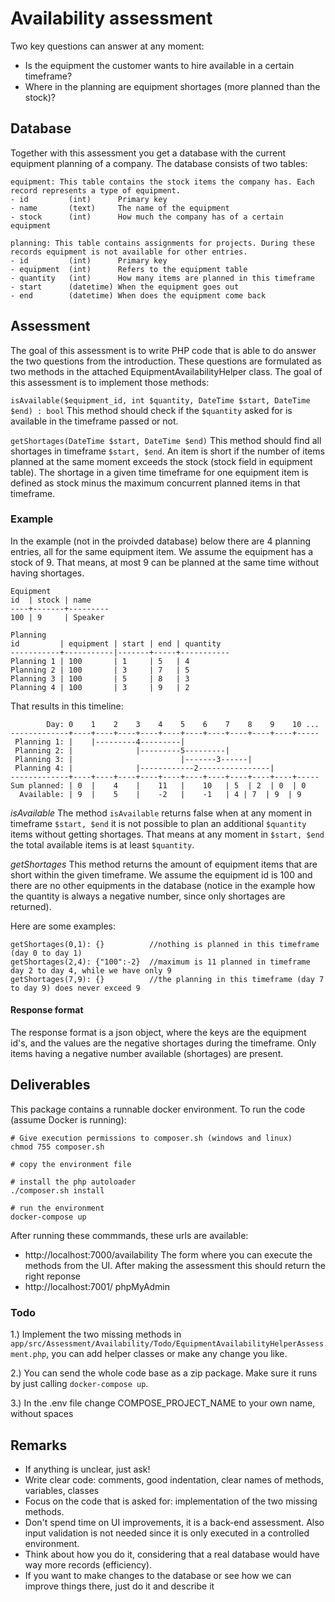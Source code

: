 # Availability assessment
  
Two key questions can answer at any moment:

- Is the equipment the customer wants to hire available in a certain timeframe?
- Where in the planning are equipment shortages (more planned than the stock)?

## Database

Together with this assessment you get a database with the current equipment planning of a company. The database consists of two tables:

```
equipment: This table contains the stock items the company has. Each record represents a type of equipment.
- id         (int)      Primary key
- name       (text)     The name of the equipment
- stock      (int)      How much the company has of a certain equipment

planning: This table contains assignments for projects. During these records equipment is not available for other entries.
- id         (int)      Primary key
- equipment  (int)      Refers to the equipment table
- quantity   (int)      How many items are planned in this timeframe
- start      (datetime) When the equipment goes out
- end        (datetime) When does the equipment come back
 ```
## Assessment

The goal of this assessment is to write PHP code that is able to do answer the two questions from the introduction. 
These questions are formulated as two methods in the attached EquipmentAvailabilityHelper class. The goal of this 
assessment is to implement those methods:

`isAvailable($equipment_id, int $quantity, DateTime $start, DateTime $end) : bool` 
This method should check if the `$quantity` asked for is available in the timeframe passed or not.

`getShortages(DateTime $start, DateTime $end)`
This method should find all shortages in timeframe `$start, $end`. An item is short if the number of items planned at
the same moment exceeds the stock (stock field in equipment table). The shortage in a given time timeframe for one 
equipment item is defined as stock minus the maximum concurrent planned items in that timeframe.

### Example

In the example (not in the proivded database) below there are 4 planning entries, all for the same equipment item. We assume the equipment has a
stock of 9. That means, at most 9 can be planned at the same time without having shortages.

```
Equipment
id  | stock | name  
----+-------+---------
100 | 9     | Speaker
```

```
Planning
id         | equipment | start | end | quantity
-----------+-----------|-------+-----+-----------
Planning 1 | 100       | 1     | 5   | 4
Planning 2 | 100       | 3     | 7   | 5
Planning 3 | 100       | 5     | 8   | 3
Planning 4 | 100       | 3     | 9   | 2
```

That results in this timeline:

```
        Day: 0    1    2    3    4    5    6    7    8    9    10 ...
-------------+----+----+----+----+----+----+----+----+----+----+-----
 Planning 1: |    |---------4---------|
 Planning 2: |              |---------5---------|
 Planning 3: |                        |-------3------|
 Planning 4: |              |------------2----------------|
-------------+----+----+----+----+----+----+----+----+----+----+-----
Sum planned: | 0  |    4    |    11   |    10   | 5  | 2  | 0  | 0    
  Available: | 9  |    5    |    -2   |    -1   | 4 | 7  | 9  | 9           
```  

*isAvailable*
The method `isAvailable` returns false when at any moment in timeframe `$start, $end` it is not possible to plan an
additional `$quantity` items without getting shortages. That means at any moment in `$start, $end` the total available 
items is at least `$quantity`.

*getShortages*
This method returns the amount of equipment items that are short within the given timeframe. We assume the equipment 
id is 100 and there are no other equipments in the database (notice in the example how the quantity is always a negative
number, since only shortages are returned). 

Here are some examples:
```
getShortages(0,1): {}          //nothing is planned in this timeframe (day 0 to day 1)
getShortages(2,4): {"100":-2}  //maximum is 11 planned in timeframe day 2 to day 4, while we have only 9
getShortages(7,9): {}          //the planning in this timeframe (day 7 to day 9) does never exceed 9
```
#### Response format
The response format is a json object, where the keys are the equipment id's, and the values are the negative shortages 
during the timeframe. Only items having a negative number available (shortages) are present. 

## Deliverables

This package contains a runnable docker environment. To run the code (assume Docker is running):

```
# Give execution permissions to composer.sh (windows and linux)
chmod 755 composer.sh

# copy the environment file

# install the php autoloader
./composer.sh install  

# run the environment
docker-compose up

```

After running these commmands, these urls are available:

- http://localhost:7000/availability The form where you can execute the methods from the UI. After making the assessment this 
  should return the right reponse
- http://localhost:7001/ phpMyAdmin

### Todo

1.) Implement the two missing methods in `app/src/Assessment/Availability/Todo/EquipmentAvailabilityHelperAssessment.php`, you can add 
helper classes or make any change you like. 

2.) You can send the whole code base as a zip package. Make sure it runs by just calling `docker-compose up`.

3.) In the .env file change COMPOSE_PROJECT_NAME to your own name, without spaces

## Remarks

- If anything is unclear, just ask!
- Write clear code: comments, good indentation, clear names of methods, variables, classes 
- Focus on the code that is asked for: implementation of the two missing methods.
- Don't spend time on UI improvements, it is a back-end assessment. Also input validation is not needed since it is only
  executed in a controlled environment.
- Think about how you do it, considering that a real database would have way more records (efficiency).
- If you want to make changes to the database or see how we can improve things there, just do it and describe it